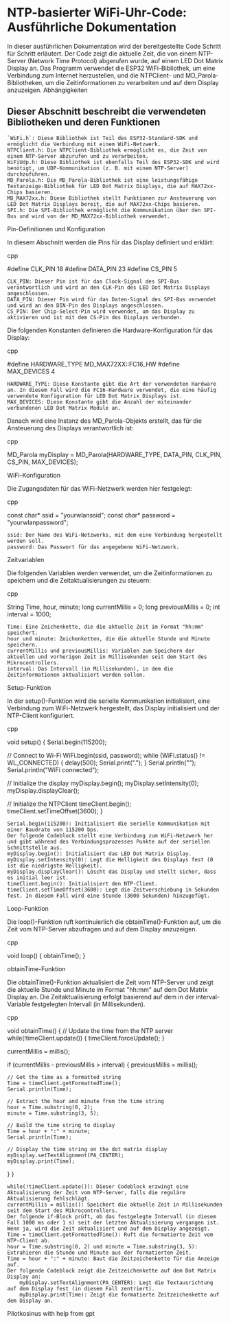 # NTP-basierter WiFi-Uhr-Code: Ausführliche Dokumentation

In dieser ausführlichen Dokumentation wird der bereitgestellte Code Schritt für Schritt erläutert. Der Code zeigt die aktuelle Zeit, die von einem NTP-Server (Network Time Protocol) abgerufen wurde, auf einem LED Dot Matrix Display an. Das Programm verwendet die ESP32 WiFi-Bibliothek, um eine Verbindung zum Internet herzustellen, und die NTPClient- und MD_Parola-Bibliotheken, um die Zeitinformationen zu verarbeiten und auf dem Display anzuzeigen.
Abhängigkeiten

## Dieser Abschnitt beschreibt die verwendeten Bibliotheken und deren Funktionen

    `WiFi.h`: Diese Bibliothek ist Teil des ESP32-Standard-SDK und ermöglicht die Verbindung mit einem WiFi-Netzwerk.
    NTPClient.h: Die NTPClient-Bibliothek ermöglicht es, die Zeit von einem NTP-Server abzurufen und zu verarbeiten.
    WiFiUdp.h: Diese Bibliothek ist ebenfalls Teil des ESP32-SDK und wird benötigt, um UDP-Kommunikation (z. B. mit einem NTP-Server) durchzuführen.
    MD_Parola.h: Die MD_Parola-Bibliothek ist eine leistungsfähige Textanzeige-Bibliothek für LED Dot Matrix Displays, die auf MAX72xx-Chips basieren.
    MD_MAX72xx.h: Diese Bibliothek stellt Funktionen zur Ansteuerung von LED Dot Matrix Displays bereit, die auf MAX72xx-Chips basieren.
    SPI.h: Die SPI-Bibliothek ermöglicht die Kommunikation über den SPI-Bus und wird von der MD_MAX72xx-Bibliothek verwendet.

Pin-Definitionen und Konfiguration

In diesem Abschnitt werden die Pins für das Display definiert und erklärt:

cpp

#define CLK_PIN   18
#define DATA_PIN  23
#define CS_PIN    5

    CLK_PIN: Dieser Pin ist für das Clock-Signal des SPI-Bus verantwortlich und wird an den CLK-Pin des LED Dot Matrix Displays angeschlossen.
    DATA_PIN: Dieser Pin wird für das Daten-Signal des SPI-Bus verwendet und wird an den DIN-Pin des Displays angeschlossen.
    CS_PIN: Der Chip-Select-Pin wird verwendet, um das Display zu aktivieren und ist mit dem CS-Pin des Displays verbunden.

Die folgenden Konstanten definieren die Hardware-Konfiguration für das Display:

cpp

#define HARDWARE_TYPE MD_MAX72XX::FC16_HW
#define MAX_DEVICES 4

    HARDWARE_TYPE: Diese Konstante gibt die Art der verwendeten Hardware an. In diesem Fall wird die FC16-Hardware verwendet, die eine häufig verwendete Konfiguration für LED Dot Matrix Displays ist.
    MAX_DEVICES: Diese Konstante gibt die Anzahl der miteinander verbundenen LED Dot Matrix Module an.

Danach wird eine Instanz des MD_Parola-Objekts erstellt, das für die Ansteuerung des Displays verantwortlich ist:

cpp

MD_Parola myDisplay = MD_Parola(HARDWARE_TYPE, DATA_PIN, CLK_PIN, CS_PIN, MAX_DEVICES);

WiFi-Konfiguration

Die Zugangsdaten für das WiFi-Netzwerk werden hier festgelegt:

cpp

const char* ssid     = "yourwlanssid";
const char* password = "yourwlanpassword";

    ssid: Der Name des WiFi-Netzwerks, mit dem eine Verbindung hergestellt werden soll.
    password: Das Passwort für das angegebene WiFi-Netzwerk.

Zeitvariablen

Die folgenden Variablen werden verwendet, um die Zeitinformationen zu speichern und die Zeitaktualisierungen zu steuern:

cpp

String Time, hour, minute;
long currentMillis = 0;
long previousMillis = 0;
int interval = 1000;

    Time: Eine Zeichenkette, die die aktuelle Zeit im Format "hh:mm" speichert.
    hour und minute: Zeichenketten, die die aktuelle Stunde und Minute speichern.
    currentMillis und previousMillis: Variablen zum Speichern der aktuellen und vorherigen Zeit in Millisekunden seit dem Start des Mikrocontrollers.
    interval: Das Intervall (in Millisekunden), in dem die Zeitinformationen aktualisiert werden sollen.

Setup-Funktion

In der setup()-Funktion wird die serielle Kommunikation initialisiert, eine Verbindung zum WiFi-Netzwerk hergestellt, das Display initialisiert und der NTP-Client konfiguriert.

cpp

void setup() {
  Serial.begin(115200);

  // Connect to Wi-Fi
  WiFi.begin(ssid, password);
  while (WiFi.status() != WL_CONNECTED) {
    delay(500);
    Serial.print(".");
  }
  Serial.println("");
  Serial.println("WiFi connected");

  // Initialize the display
  myDisplay.begin();
  myDisplay.setIntensity(0);
  myDisplay.displayClear();

  // Initialize the NTPClient
  timeClient.begin();
  timeClient.setTimeOffset(3600);
}

    Serial.begin(115200): Initialisiert die serielle Kommunikation mit einer Baudrate von 115200 bps.
    Der folgende Codeblock stellt eine Verbindung zum WiFi-Netzwerk her und gibt während des Verbindungsprozesses Punkte auf der seriellen Schnittstelle aus.
    myDisplay.begin(): Initialisiert das LED Dot Matrix Display.
    myDisplay.setIntensity(0): Legt die Helligkeit des Displays fest (0 ist die niedrigste Helligkeit).
    myDisplay.displayClear(): Löscht das Display und stellt sicher, dass es initial leer ist.
    timeClient.begin(): Initialisiert den NTP-Client.
    timeClient.setTimeOffset(3600): Legt die Zeitverschiebung in Sekunden fest. In diesem Fall wird eine Stunde (3600 Sekunden) hinzugefügt.

Loop-Funktion

Die loop()-Funktion ruft kontinuierlich die obtainTime()-Funktion auf, um die Zeit vom NTP-Server abzufragen und auf dem Display anzuzeigen.

cpp

void loop() {
  obtainTime();
}

obtainTime-Funktion

Die obtainTime()-Funktion aktualisiert die Zeit vom NTP-Server und zeigt die aktuelle Stunde und Minute im Format "hh:mm" auf dem Dot Matrix Display an. Die Zeitaktualisierung erfolgt basierend auf dem in der interval-Variable festgelegten Intervall (in Millisekunden).

cpp

void obtainTime() {
  // Update the time from the NTP server
  while(!timeClient.update()) {
    timeClient.forceUpdate();
  }

  currentMillis = millis();

  if (currentMillis - previousMillis > interval)  {
    previousMillis = millis();

    // Get the time as a formatted string
    Time = timeClient.getFormattedTime();
    Serial.println(Time);

    // Extract the hour and minute from the time string
    hour = Time.substring(0, 2);
    minute = Time.substring(3, 5);

    // Build the time string to display
    Time = hour + ":" + minute;
    Serial.println(Time);

    // Display the time string on the dot matrix display
    myDisplay.setTextAlignment(PA_CENTER);
    myDisplay.print(Time);
  }
}

    while(!timeClient.update()): Dieser Codeblock erzwingt eine Aktualisierung der Zeit vom NTP-Server, falls die reguläre Aktualisierung fehlschlägt.
    currentMillis = millis(): Speichert die aktuelle Zeit in Millisekunden seit dem Start des Mikrocontrollers.
    Der folgende if-Block prüft, ob das festgelegte Intervall (in diesem Fall 1000 ms oder 1 s) seit der letzten Aktualisierung vergangen ist. Wenn ja, wird die Zeit aktualisiert und auf dem Display angezeigt.
    Time = timeClient.getFormattedTime(): Ruft die formatierte Zeit vom NTP-Client ab.
    hour = Time.substring(0, 2) und minute = Time.substring(3, 5): Extrahieren die Stunde und Minute aus der formatierten Zeit.
    Time = hour + ":" + minute: Baut die Zeitzeichenkette für die Anzeige auf.
    Der folgende Codeblock zeigt die Zeitzeichenkette auf dem Dot Matrix Display an:
        myDisplay.setTextAlignment(PA_CENTER): Legt die Textausrichtung auf dem Display fest (in diesem Fall zentriert).
        myDisplay.print(Time): Zeigt die formatierte Zeitzeichenkette auf dem Display an.



Pilotkosinus with help from gpt
